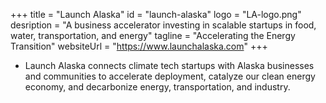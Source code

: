 +++
title = "Launch Alaska"
id = "launch-alaska"
logo = "LA-logo.png"
desription = "A business accelerator investing in scalable startups in food, water, transportation, and energy"
tagline = "Accelerating the Energy Transition"
websiteUrl = "https://www.launchalaska.com"
+++
- Launch Alaska connects climate tech startups with Alaska businesses and communities to accelerate deployment, catalyze our clean energy economy, and decarbonize energy, transportation, and industry.